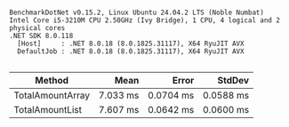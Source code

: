 ```

BenchmarkDotNet v0.15.2, Linux Ubuntu 24.04.2 LTS (Noble Numbat)
Intel Core i5-3210M CPU 2.50GHz (Ivy Bridge), 1 CPU, 4 logical and 2 physical cores
.NET SDK 8.0.118
  [Host]     : .NET 8.0.18 (8.0.1825.31117), X64 RyuJIT AVX
  DefaultJob : .NET 8.0.18 (8.0.1825.31117), X64 RyuJIT AVX


```
| Method           | Mean     | Error     | StdDev    |
|----------------- |---------:|----------:|----------:|
| TotalAmountArray | 7.033 ms | 0.0704 ms | 0.0588 ms |
| TotalAmountList  | 7.607 ms | 0.0642 ms | 0.0600 ms |
